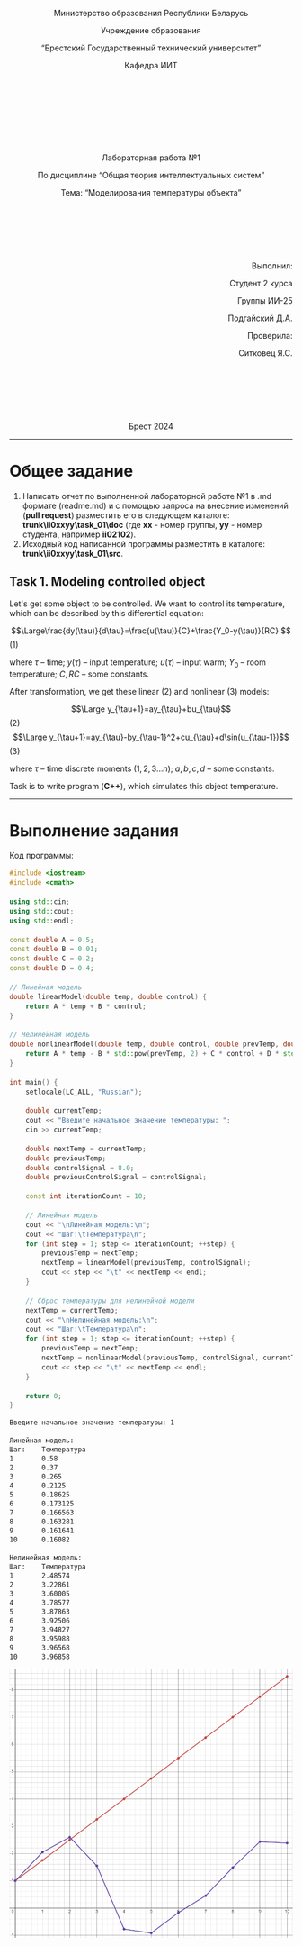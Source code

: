 <p align="center"> Министерство образования Республики Беларусь</p>
<p align="center">Учреждение образования</p>
<p align="center">“Брестский Государственный технический университет”</p>
<p align="center">Кафедра ИИТ</p>
<br><br><br><br><br><br><br>
<p align="center">Лабораторная работа №1</p>
<p align="center">По дисциплине “Общая теория интеллектуальных систем”</p>
<p align="center">Тема: “Моделирования температуры объекта”</p>
<br><br><br><br><br>
<p align="right">Выполнил:</p>
<p align="right">Студент 2 курса</p>
<p align="right">Группы ИИ-25</p>
<p align="right">Подгайский Д.А.</p>
<p align="right">Проверила:</p>
<p align="right">Ситковец Я.С.</p>
<br><br><br><br><br>
<p align="center">Брест 2024</p>

<hr>

# Общее задание #
1. Написать отчет по выполненной лабораторной работе №1 в .md формате (readme.md) и с помощью запроса на внесение изменений (**pull request**) разместить его в следующем каталоге: **trunk\ii0xxyy\task_01\doc** (где **xx** - номер группы, **yy** - номер студента, например **ii02102**).
2. Исходный код написанной программы разместить в каталоге: **trunk\ii0xxyy\task_01\src**.
## Task 1. Modeling controlled object ##
Let's get some object to be controlled. We want to control its temperature, which can be described by this differential equation:

$$\Large\frac{dy(\tau)}{d\tau}=\frac{u(\tau)}{C}+\frac{Y_0-y(\tau)}{RC} $$ (1)

where $\tau$ – time; $y(\tau)$ – input temperature; $u(\tau)$ – input warm; $Y_0$ – room temperature; $C,RC$ – some constants.

After transformation, we get these linear (2) and nonlinear (3) models:

$$\Large y_{\tau+1}=ay_{\tau}+bu_{\tau}$$ (2)
$$\Large y_{\tau+1}=ay_{\tau}-by_{\tau-1}^2+cu_{\tau}+d\sin(u_{\tau-1})$$ (3)

where $\tau$ – time discrete moments ($1,2,3{\dots}n$); $a,b,c,d$ – some constants.

Task is to write program (**С++**), which simulates this object temperature.

<hr>

# Выполнение задания #

Код программы:
```C++
#include <iostream>
#include <cmath>

using std::cin;
using std::cout;
using std::endl;

const double A = 0.5;
const double B = 0.01;
const double C = 0.2;
const double D = 0.4;

// Линейная модель
double linearModel(double temp, double control) {
    return A * temp + B * control;
}

// Нелинейная модель
double nonlinearModel(double temp, double control, double prevTemp, double prevControl) {
    return A * temp - B * std::pow(prevTemp, 2) + C * control + D * std::sin(prevControl);
}

int main() {
    setlocale(LC_ALL, "Russian");

    double currentTemp;
    cout << "Введите начальное значение температуры: ";
    cin >> currentTemp;

    double nextTemp = currentTemp;
    double previousTemp;
    double controlSignal = 8.0;
    double previousControlSignal = controlSignal;

    const int iterationCount = 10;

    // Линейная модель
    cout << "\nЛинейная модель:\n";
    cout << "Шаг:\tТемпература\n";
    for (int step = 1; step <= iterationCount; ++step) {
        previousTemp = nextTemp;
        nextTemp = linearModel(previousTemp, controlSignal);
        cout << step << "\t" << nextTemp << endl;
    }

    // Сброс температуры для нелинейной модели
    nextTemp = currentTemp;
    cout << "\nНелинейная модель:\n";
    cout << "Шаг:\tТемпература\n";
    for (int step = 1; step <= iterationCount; ++step) {
        previousTemp = nextTemp;
        nextTemp = nonlinearModel(previousTemp, controlSignal, currentTemp, previousControlSignal);
        cout << step << "\t" << nextTemp << endl;
    }

    return 0;
}
```     
```
Введите начальное значение температуры: 1

Линейная модель:
Шаг:    Температура
1       0.58
2       0.37
3       0.265
4       0.2125
5       0.18625
6       0.173125
7       0.166563
8       0.163281
9       0.161641
10      0.16082

Нелинейная модель:
Шаг:    Температура
1       2.48574
2       3.22861
3       3.60005
4       3.78577
5       3.87863
6       3.92506
7       3.94827
8       3.95988
9       3.96568
10      3.96858
```
![График](./depend.png)